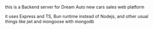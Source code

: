 this is a Backend server for Dream Auto new cars sales web platform

it uses Express and TS, Bun runtime instead of Nodejs, and other usual things like jwt and mongoose with mongodb
